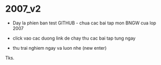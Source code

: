 # 2007_v2
- Day la phien ban test GITHUB - chua cac bai tap mon BNGW cua lop 2007

- click vao cac duong link de chay thu cac bai tap tung ngay

- thu trai nghiem ngay va luon nhe (new enter) 

Tks.
